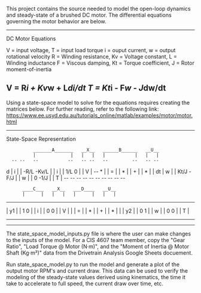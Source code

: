 This project contains the source needed to model the open-loop dynamics and
steady-state of a brushed DC motor.  The differential equations governing
the motor behavior are below.

-------------------------------------------------------------------------
DC Motor Equations

V = input voltage, T = input load torque
i = ouput current, w = output rotational velocity
R = Winding resistance, Kv = Voltage constant, L = Winding inductance
F = Viscous damping, Kt = Torque coefficient, J = Rotor moment-of-inertia

V = R*i  + Kv*w + L*di/dt
T = Kt*i - F*w  - J*dw/dt
-------------------------------------------------------------------------

Using a state-space model to solve for the equations requires creating the
matrices below.  For further reading, refer to the following link:  
https://www.ee.usyd.edu.au/tutorials_online/matlab/examples/motor/motor.html

-------------------------------------------------------------------------
State-Space Representation

              _______A_______   __X__   ______B______   __U__
              |             |   |   |   |           |   |   |
      -- --   --           --   -- --   --         --   -- --
  d   | i |   | -R/L  -Kv/L |   | i |   | 1/L    0  |   | V |
 -- * |   | = |             | * |   | + |           | * |   |
 dt   | w |   | Kt/J   -F/J |   | w |   |  0   -1/J |   | T |
      -- --   --           --   -- --   --         --   -- --

          ____C___   __X__   ___D____   __U__
          |      |   |   |   |      |   |   |
 --  --   --    --   -- --   --    --   -- --
 | y1 |   | 1  0 |   | i |   | 0  0 |   | V |
 |    | = |      | * |   | + |      | * |   |
 | y2 |   | 0  1 |   | w |   | 0  0 |   | T |
 --  --   --    --   -- --   --    --   -- --
-------------------------------------------------------------------------

The state_space_model_inputs.py file is where the user can make changes to
the inputs of the model.  For a CIS 4607 team member, copy the 
"Gear Ratio", "Load Torque @ Motor (N·m)", and the 
"Moment of Inertia @ Motor Shaft (Kg·m²)" data from the Drivetrain Analysis
Google Sheets docuement.

Run state_space_model.py to run the model and generate a plot of the output
motor RPM's and current draw.  This data can be used to verify the modeling
of the steady-state values derived using kinematics, the time it take to
accelerate to full speed, the current draw over time, etc.
